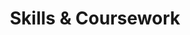 ---
title: Skills & Coursework
order: 3
layout: page
minima:
  social_links:
    github: ron2015schmitt
---